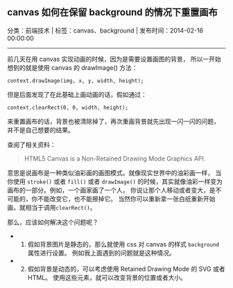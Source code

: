 ## canvas 如何在保留 background 的情况下重置画布

分类：前端技术 | 标签：canvas、background | 发布时间：2014-02-16 00:00:00

___

前几天在用 canvas 实现动画的时候，因为是需要设置画图的背景，
所以一开始想到的就是使用 canvas 的 drawImage() 方法：
```
context.drawImage(img, x, y, width, height);
```

但是后面发现了在此基础上画动画的话，假如通过：
```
context.clearRect(0, 0, width, height);
```
来重置画布的话，背景也被清除掉了，再次重画背景就先出现一闪一闪的问题，
并不是自己想要的结果。

查阅了相关资料：

> HTML5 Canvas is a Non-Retained Drawing Mode Graphics API.

意思是说画布是一种类似油彩画的画图模式。就像现实世界中的油彩画一样，
当你使用 ```stroke()``` 或者 ```fill()``` 或者 ```drawImage()```
的时候，其实就像油彩一样变为画布的一部分。例如，一个画家画了一个人，
你说让那个人移动或者变大，是不可能的，你不能改变它，也不能擦掉它。
当然你可以重新拿一张白纸重新开始画，就相当于调用```clearRect()```。

那么，应该如何解决这个问题呢？

* 1. 假如背景图片是静态的，那么就使用 css 对 canvas 的样式 ```background``` 属性进行设置。
例如我上面遇到的问题就是这种情况。

* 2. 假如背景是动态的，可以考虑使用 Retained Drawing Mode 的 SVG 或者 HTML。
使用这些元素，就可以改变背景的位置或者大小。
